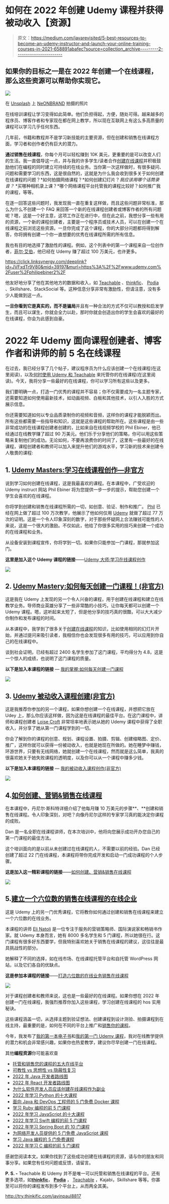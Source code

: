 # 如何在 2022 年创建 Udemy 课程并获得被动收入【资源】

> 原文：<https://medium.com/javarevisited/5-best-resources-to-become-an-udemy-instructor-and-launch-your-online-training-courses-in-2021-658891abafec?source=collection_archive---------2----------------------->

## 如果你的目标之一是在 2022 年创建一个在线课程，那么这些资源可以帮助你实现它。

[![](img/65f16c9941d6e28e0216f4fefcf46bd2.png)](https://click.linksynergy.com/deeplink?id=JVFxdTr9V80&mid=39197&murl=https%3A%2F%2Fwww.udemy.com%2Fonline-course-masters%2F)

在 [Unsplash](https://unsplash.com?utm_source=medium&utm_medium=referral) 上 [NeONBRAND](https://unsplash.com/@neonbrand?utm_source=medium&utm_medium=referral) 拍摄的照片

在线培训课程让学习变得如此简单。他们负担得起，方便，随处可得。越来越多的程序员、博客作者和专家现在都在网上教学，所以现在互联网上有这么多高质量的课程可以学习几乎任何东西。

几年前，书籍和教程并不是学习新技能的主要资源，但在创建和销售在线课程方面，学习者和创作者仍有巨大的潜力。

**通过销售在线课程**，你每个月可以轻松赚到 10K 美元，更重要的是可以改变人们的生活。我一直倡导这一点，并与我的许多学生/读者合作[创建在线课程](https://javarevisited.blogspot.com/2019/06/why-programmers-should-create-and-sell.html#axzz5zt6Ca1vv)并积极鼓励他们在编程的同时建立可持续的在线业务。当你第一次这样做时，有很多疑问、问题和需要学习的东西，这是很自然的，这就是为什么我会收到很多关于如何创建在线课程的问题？*如何拍摄网络课程？*如何创建幻灯片？*我应该用哪个话筒录音？* *买哪种相机录上课？*哪个网络课程平台托管我的课程比较好？如何推广我的课程，等等。

在逐一回答这些问题时，我发现我一直在重复这样做，而且这些问题非常标准，那么为什么不创建一个 FAQ 来回答一个新的在线课程创建者或博客作者的所有问题呢？嗯，这是一个好主意，这项工作正在进行中，但在此之前，我想分享一些有用的资源，一个新的课程创建者，主要是一个程序员或技术人员，可以在创建一个在线课程之前浏览这些资源。一旦你完成了这个课程，你的大部分问题都将得到解答，你将拥有创建一个你一直想要的优秀在线课程所需的所有信息。

我也有目的地选择了激励性的课程。例如，这个列表中的第一个课程来自一位创作者，[菲尔·艾伯](https://click.linksynergy.com/deeplink?id=JVFxdTr9V80&mid=39197&murl=https%3A%2F%2Fwww.udemy.com%2Fuser%2Fphilipebiner2%2F)，他已经在 Udemy 赚了超过 100 万美元，也许更多。

<https://click.linksynergy.com/deeplink?id=JVFxdTr9V80&mid=39197&murl=https%3A%2F%2Fwww.udemy.com%2Fuser%2Fphilipebiner2%2F>  

他友好地分享了他在其他地方的数据和收入，如 [Teachable](http://sendmeto.teachable.com/lgrZW) 、[thinkfic](http://try.thinkific.com/javinpaul8817)、 [Podia](https://podia.sjv.io/c/3294490/1274189/15666?u=https%3A%2F%2Fwww.podia.com%2F) 、Skillshare、StackSocial 等。这种信息分享非常有激励性，但请注意，没有多少人能做到这一点。

**一旦你看到它是真实的，而不是骗局**并且有一种合法的方式不仅可以教授和启发学生，而且可以谋生，你就会全力以赴，那时你就会创造出你的学生会喜欢的最好的在线课程，你会为此感到自豪。

# 2022 年 Udemy 面向课程创建者、博客作者和讲师的前 5 名在线课程

在过去，我已经分享了几个帖子，建议程序员为什么应该创建一个在线课程(在这里阅读)，以及[何时使用 Udemy 和 Teachable](https://javarevisited.blogspot.com/2019/09/teachable-or-udemy-which-platform-is-best-online-course.html) 来托管你的在线课程(在这里阅读)。今天，我将分享一些最好的在线课程，你可以学习所有这些以及更多。

我们要明确一点，打造一门优秀的课程并不容易；你不仅需要成为一名主题专家，还需要知道如何使用最新技术，如动画视频、白板和其他技术，以引人入胜的方式展示信息。

你还需要知道如何以专业品质录制你的视频和音频，这样你的课程才能脱颖而出。所有这些都需要一些指导和知识，这就是这些课程的帮助所在。这些课程是由一些非常成功的在线课程创建者创建的，比如来自在线视频学校的 Phil Ebiner，他已经通过在线教学赚了超过 90 万美元。他们乐于分享他们的策略，你可以用这些策略来复制他们的成功。无论如何，不要再浪费你的时间了，这里有一些最好的在线课程，课程创建者和教师可以加入来提升他们的游戏水平，学习新的技术来创建令人敬畏的课程:

## 1. [Udemy Masters:学习在线课程创作—非官方](https://click.linksynergy.com/deeplink?id=JVFxdTr9V80&mid=39197&murl=https%3A%2F%2Fwww.udemy.com%2Fonline-course-masters%2F)

说到学习如何创建在线课程，这是我最喜欢的课程。在本课程中，广受欢迎的 Udemy instruct 网站 Phil Ebiner 将为您提供一步一步的提示，帮助您创建一个学生会喜欢的在线课程。

你将学到创建和销售在线课程所需的一切，如创意、验证、制作和推广。 [Phil](https://click.linksynergy.com/deeplink?id=JVFxdTr9V80&mid=39197&murl=https%3A%2F%2Fwww.udemy.com%2Fuser%2Fphilipebiner2%2F) 已经在网上做了超过 100 万次教学，他展示了他如何仅用 [Udemy](/javarevisited/10-best-udemy-online-courses-for-java-developers-4c9ab70cd01f) 就做了超过 77 万次的证明。这是一个令人印象深刻的数字，对于那些怀疑网上合法赚钱可能性的人来说，这是一个很大的激励。不仅如此，他给了你很多实用的技巧来创建一个成功的在线课程和业务。

从设备安装到课程宣传，你将学到一切。如果你只能参加一门课程，那就参加这门。

**这里是加入这个 Udemy 课程的链接**——[Udemy 大师:学习在线课程创作](https://click.linksynergy.com/deeplink?id=JVFxdTr9V80&mid=39197&murl=https%3A%2F%2Fwww.udemy.com%2Fonline-course-masters%2F)

![](img/2e5a2830b070080b2953670b97949967.png)

## 2. [Udemy Mastery:如何每天创建一门课程！(非官方)](https://click.linksynergy.com/deeplink?id=JVFxdTr9V80&mid=39197&murl=https%3A%2F%2Fwww.udemy.com%2Fcourse%2Fudemy-mastery-how-to-create-1-course-per-day-unofficial%2F)

这是我在 Udemy 上发现的另一个令人兴奋的课程，用于创建在线课程和建立在线教学业务。导师商业英雄分享了一些非常酷的小技巧，让你每天都可以创建一个 Udemy 课程。嗯，这听起来太短了，但是他分享的技巧真的很酷，可以大大减少你制作和发布课程的时间。

从本课程中，我学到了很多关于[创建在线课程](/javarevisited/why-programmer-should-teach-online-as-side-hustle-ad6680783e1a)的知识，比如使用相同的幻灯片开始，并通过提问来吸引读者，我相信你也会发现很多有用的技巧，可以应用到你自己的在线课程中。

谈到社会证明，已经有超过 2400 名学生参加了这门课程，平均得分为 4.8，这是一个惊人的成绩，也说明了这门课程的质量。

**以下是加入本课程的链接** — [我的掌握:如何每天创建一门课程](https://click.linksynergy.com/deeplink?id=JVFxdTr9V80&mid=39197&murl=https%3A%2F%2Fwww.udemy.com%2Fcourse%2Fudemy-mastery-how-to-create-1-course-per-day-unofficial%2F)

[![](img/7a874e637f5ff32dd340cf4c96537724.png)](https://click.linksynergy.com/deeplink?id=JVFxdTr9V80&mid=39197&murl=https%3A%2F%2Fwww.udemy.com%2Fcourse%2Fudemy-mastery-how-to-create-1-course-per-day-unofficial%2F)

## 3. [Udemy 被动收入课程创建(非官方)](https://click.linksynergy.com/deeplink?id=JVFxdTr9V80&mid=39197&murl=https%3A%2F%2Fwww.udemy.com%2Fcourse%2Fudemy-masterclass-passive-income%2F)

这是我推荐你参加的另一个课程，如果你想创建一个在线课程，并想把它放在 Udey 上，那么你应该这样做，因为这是在线课程的最佳平台。在这门课程中，讲师和课程创建者 [Loise Croft](https://click.linksynergy.com/deeplink?id=JVFxdTr9V80&mid=39197&murl=https%3A%2F%2Fwww.udemy.com%2Fuser%2Flouisecroft%2F) 非常坦率地表示她从她的 Udemy 课程中获得了全职收入，并分享了她从第一门课程学到的一切。

你会了解到你的课程的创意、规划、课程设置、拍摄、剪辑、创建缩略图、定价、推广，这样你就可以获得一份被动收入，也就是她现在所做的。她在睡梦中赚钱，环游世界，只要有无线网络，她就创建一个在线课程，然而就是这么简单，我真的很喜欢她关于她失败课程的透明度，以及你可以从一个课程中赚多少钱。

**以下是加入本课程的链接** — [我的被动收入课程创作(非官方)](https://click.linksynergy.com/deeplink?id=JVFxdTr9V80&mid=39197&murl=https%3A%2F%2Fwww.udemy.com%2Fcourse%2Fudemy-masterclass-passive-income%2F)

[![](img/f81d8892a2d6d925ea68d3e82ccbe656.png)](https://click.linksynergy.com/deeplink?id=JVFxdTr9V80&mid=39197&murl=https%3A%2F%2Fwww.udemy.com%2Fcourse%2Fudemy-masterclass-passive-income%2F)

## 4.[如何创建、营销&销售在线课程](https://click.linksynergy.com/deeplink?id=JVFxdTr9V80&mid=39197&murl=https%3A%2F%2Fwww.udemy.com%2Fcourse%2Fhow-to-create-market-and-sell-online-courses%2F)

在本课程中，丹尼尔·斯科特详细介绍了他每月赚 10 万美元的步骤**、**创建和销售在线课程。令人印象深刻，对吧？向像丹尼尔这样的专家学习真的能决定你课程的成败。

Dan 是一名全职在线课程讲师，在本次培训中，他将向您展示成功开办您自己的第一门课程的最佳方法。

这个培训面向的是以前从未创建过在线课程的人，不需要以前的经验。Dan 已经创建了超过 22 门在线课程，本课程将带你完成开发和启动一门成功课程的个人步骤。

**这是加入这一精彩课程的链接**——[如何创建、营销&销售在线课程](https://click.linksynergy.com/deeplink?id=JVFxdTr9V80&mid=39197&murl=https%3A%2F%2Fwww.udemy.com%2Fcourse%2Fhow-to-create-market-and-sell-online-courses%2F)

[![](img/582cbcaa2b2ba7d4fd307c5d1acd5eea.png)](https://click.linksynergy.com/deeplink?id=JVFxdTr9V80&mid=39197&murl=https%3A%2F%2Fwww.udemy.com%2Fcourse%2Fhow-to-create-market-and-sell-online-courses%2F)

## 5.[建立一个六位数的销售在线课程的在线企业](https://click.linksynergy.com/deeplink?id=JVFxdTr9V80&mid=39197&murl=https%3A%2F%2Fwww.udemy.com%2Fcourse%2Fcreate-and-sell-your-own-online-course%2F)

这是 Udemy 上的另一门优秀课程，它将教你如何通过创建和销售在线课程来建立一个六位数的在线业务。

本课程的讲师 [Eli Natoli](https://click.linksynergy.com/deeplink?id=JVFxdTr9V80&mid=39197&murl=https%3A%2F%2Fwww.udemy.com%2Fuser%2Feli-natoli%2F) 是一位专注于服务的营销策略师、国际演说家和畅销书作家。就 Udemy 本身而言，她有 8000 多名学生和 5 门课程，所以她很在行。这门课程有很多好东西要学，但我特别喜欢她关于销售在线课程的建议，这往往是最具挑战性的部分。

她解释了不同的选择，如在线市场、在线课程托管平台和自托管 WordPress 网站，以及它们各自的优缺点。

**这是参加本课程的链接**——[打造六位数的在线业务销售在线课程](https://click.linksynergy.com/deeplink?id=JVFxdTr9V80&mid=39197&murl=https%3A%2F%2Fwww.udemy.com%2Fcourse%2Fcreate-and-sell-your-own-online-course%2F)

[![](img/9cc8a5bad812a85c8b8c5f47e20dcc54.png)](https://click.linksynergy.com/deeplink?id=JVFxdTr9V80&mid=39197&murl=https%3A%2F%2Fwww.udemy.com%2Fcourse%2Fcreate-and-sell-your-own-online-course%2F)

对于课程创建者和教师来说，这也是一些最好的在线课程。如果你想在 2022 年创建一门在线课程，我强烈推荐你加入这些课程，学习创建在线课程的 hos 实用秘诀。

这些课程涵盖一切，从选择主题到验证想法、创建课程到设计测验、拍摄课程到在线主持，最重要的是，如何在不同的平台上推广和[销售你的课程](https://hackernoon.com/5-online-teaching-and-coaching-platforms-for-course-creators-and-bloggers-3lfj302n)。

今年，我发布了[我的第一本电子书](https://gumroad.com/l/QqjGH)和[我的第一门 Udemy 课程](https://www.udemy.com/course/spring-professional-practice-test-questions-vmware-edu-certification/?couponCode=30DAYPROMO)，我对在线教学提供的潜力和机会非常感兴趣，如果你也热爱教学，建议你尽早创建一门在线课程。

其他**编程资源**你可能喜欢查

*   [托管和销售您的课程的五大在线平台](https://javarevisited.blogspot.com/2020/03/top-5-websites-to-create-online-courses.html)
*   [可教性 vs 思想性 vs 隐蔽性复习](https://javarevisited.blogspot.com/2019/09/teachable-or-udemy-which-platform-is-best-online-course.html)
*   [2022 年 Java 开发者路线图](https://javarevisited.blogspot.com/2019/10/the-java-developer-roadmap.html)
*   [2022 年 React 开发者路线图](https://javarevisited.blogspot.com/2018/10/the-2018-react-developer-roadmap.html)
*   [为什么软件开发人员应该创建在线课程作为副业](https://dev.to/javinpaul/why-sofware-developers-should-create-online-courses-as-a-side-hustle-3011)
*   [2022 年学习 Python 的十大课程](/better-programming/top-5-courses-to-learn-python-in-2018-best-of-lot-26644a99e7ec)
*   [面向 Java 和 DevOps 工程师的 5 门免费 Docker 课程](http://www.java67.com/2018/02/5-free-docker-courses-for-java-and-DevOps-engineers.html)
*   [学习 Ruby 编程的前 5 门课程](https://www.java67.com/2018/02/5-free-ruby-and-rails-courses-to-learn-online.html)
*   [2022 年学习 JavaScript 的十大课程](https://javarevisited.blogspot.com/2018/06/top-10-courses-to-learn-javascript-in.html)
*   [2022 年学习 Swift 编程的前 5 门课程](https://javarevisited.blogspot.com/2019/01/top-5-ios-developer-course-to-learn-ios.html)
*   [2022 年学习 Spring Boot 的 10 门课程](/javarevisited/top-10-courses-to-learn-spring-boot-in-2020-best-of-lot-6ffce88a1b6e)
*   [为网络开发人员提供的 5 门免费 JavaScript 课程](http://www.java67.com/2018/04/top-5-free-javascript-courses-to-learn.html)
*   [学习 Java 编程的 5 门免费课程](https://javarevisited.blogspot.com/2018/05/top-5-java-courses-for-beginners-to-learn-online.html)
*   [2022 年学习 C 编程的前 5 门课程](https://javarevisited.blogspot.com/2019/11/top-5-courses-to-learn-c-programming-in.html)

感谢您阅读本文。如果你找到了这些成功创建在线课程的资源，请与你的朋友和同事分享。如果您有任何问题或反馈，请留言。

**P. S. -** Teachable 和 Udemy 并不是唯一可以托管和销售在线课程的平台。还有更多选项，如[**thinkfic**](http://try.thinkific.com/javinpaul8817)， [**Podia**](https://podia.sjv.io/c/3294490/1274189/15666?u=https%3A%2F%2Fwww.podia.com%2F) ， [Teachable](https://sendmeto.teachable.com/lgrZW) ，Kajabi，Skillshare 等等。你甚至可以将你的课程发布到多个平台上，从而两全其美。

<http://try.thinkific.com/javinpaul8817> 